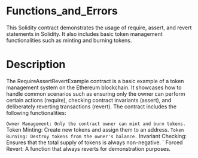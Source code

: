 # Functions_and_Errors
This Solidity contract demonstrates the usage of require, assert, and revert statements in Solidity. 
It also includes basic token management functionalities such as minting and burning tokens.

# Description
The RequireAssertRevertExample contract is a basic example of a token management system on the Ethereum blockchain. It showcases how to handle common scenarios such as ensuring only the owner can perform certain actions (require), checking contract invariants (assert), and deliberately reverting transactions (revert). The contract includes the following functionalities:

` Owner Management: Only the contract owner can mint and burn tokens.
` Token Minting: Create new tokens and assign them to an address.
` Token Burning: Destroy tokens from the owner's balance.
` Invariant Checking: Ensures that the total supply of tokens is always non-negative.
` Forced Revert: A function that always reverts for demonstration purposes.
